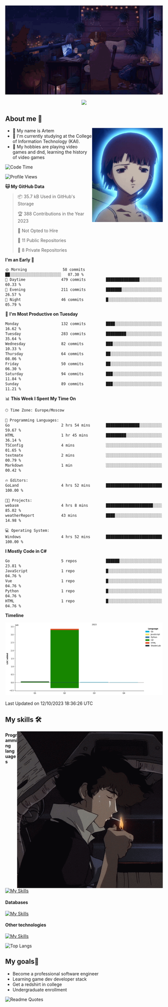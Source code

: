 <div align="center">
  <p>
    <img src="assets/lo-fi.gif">
  </p>
  <p>
    <img src="https://readme-typing-svg.herokuapp.com?color=%2336BCF7&lines=Welcome-to-my-profile&center=true&width=380&height=50&duration=4000&pause=1000">
  </p>
</div>

<div>
  <h2>About me 🚀</h2>
   <div align="center">
    <img src="assets/lain2.gif" align="right" height="300px">
  </div>
  <ul>
    <li>👨 My name is Artem</li>
    <li>🌱 I'm currently studying at the College of Information Technology (KAI).</li>
    <li>👾 My hobbies are playing video games and dnd, learning the history of video games </li>
  </ul>
</div>


<!--START_SECTION:waka-->
![Code Time](http://img.shields.io/badge/Code%20Time-17%20hrs%2054%20mins-blue)

![Profile Views](http://img.shields.io/badge/Profile%20Views-0-blue)

**🐱 My GitHub Data** 

> 📦 35.7 kB Used in GitHub's Storage 
 > 
> 🏆 388 Contributions in the Year 2023
 > 
> 🚫 Not Opted to Hire
 > 
> 📜 11 Public Repositories 
 > 
> 🔑 8 Private Repositories 
 > 
**I'm an Early 🐤** 

```text
🌞 Morning                58 commits          ██░░░░░░░░░░░░░░░░░░░░░░░   07.30 % 
🌆 Daytime                479 commits         ███████████████░░░░░░░░░░   60.33 % 
🌃 Evening                211 commits         ███████░░░░░░░░░░░░░░░░░░   26.57 % 
🌙 Night                  46 commits          █░░░░░░░░░░░░░░░░░░░░░░░░   05.79 % 
```
📅 **I'm Most Productive on Tuesday** 

```text
Monday                   132 commits         ████░░░░░░░░░░░░░░░░░░░░░   16.62 % 
Tuesday                  283 commits         █████████░░░░░░░░░░░░░░░░   35.64 % 
Wednesday                82 commits          ███░░░░░░░░░░░░░░░░░░░░░░   10.33 % 
Thursday                 64 commits          ██░░░░░░░░░░░░░░░░░░░░░░░   08.06 % 
Friday                   50 commits          ██░░░░░░░░░░░░░░░░░░░░░░░   06.30 % 
Saturday                 94 commits          ███░░░░░░░░░░░░░░░░░░░░░░   11.84 % 
Sunday                   89 commits          ███░░░░░░░░░░░░░░░░░░░░░░   11.21 % 
```


📊 **This Week I Spent My Time On** 

```text
🕑︎ Time Zone: Europe/Moscow

💬 Programming Languages: 
Go                       2 hrs 54 mins       ███████████████░░░░░░░░░░   59.67 % 
HTML                     1 hr 45 mins        █████████░░░░░░░░░░░░░░░░   36.14 % 
TSConfig                 4 mins              ░░░░░░░░░░░░░░░░░░░░░░░░░   01.65 % 
textmate                 2 mins              ░░░░░░░░░░░░░░░░░░░░░░░░░   00.79 % 
Markdown                 1 min               ░░░░░░░░░░░░░░░░░░░░░░░░░   00.42 % 

🔥 Editors: 
GoLand                   4 hrs 52 mins       █████████████████████████   100.00 % 

🐱‍💻 Projects: 
webasm                   4 hrs 8 mins        █████████████████████░░░░   85.02 % 
weatherReport            43 mins             ████░░░░░░░░░░░░░░░░░░░░░   14.98 % 

💻 Operating System: 
Windows                  4 hrs 52 mins       █████████████████████████   100.00 % 
```

**I Mostly Code in C#** 

```text
Go                       5 repos             ██████░░░░░░░░░░░░░░░░░░░   23.81 % 
JavaScript               1 repo              █░░░░░░░░░░░░░░░░░░░░░░░░   04.76 % 
Vue                      1 repo              █░░░░░░░░░░░░░░░░░░░░░░░░   04.76 % 
Python                   1 repo              █░░░░░░░░░░░░░░░░░░░░░░░░   04.76 % 
HTML                     1 repo              █░░░░░░░░░░░░░░░░░░░░░░░░   04.76 % 
```



**Timeline**

![Lines of Code chart](https://raw.githubusercontent.com/nifle3/nifle3/main/assets/bar_graph.png)


 Last Updated on 12/10/2023 18:36:26 UTC
<!--END_SECTION:waka-->

## My skills 🛠️

<div align="center">
  <img src="assets/bebop_smoke.gif" align="right" height="500px">
</div>


#### Programming languages
[![My Skills](https://skillicons.dev/icons?i=go,cs,python)](https://skillicons.dev)
#### Databases
[![My Skills](https://skillicons.dev/icons?i=mysql,mongodb,postgres)](https://skillicons.dev)
#### Other technologies
[![My Skills](https://skillicons.dev/icons?i=unity,docker,git,wasm)](https://skillicons.dev)

![Top Langs](https://github-readme-stats.vercel.app/api/top-langs/?username=nifle3&layout=compact&theme=nord)


## My goals🚀
- Become a professional software engineer
- Learning game dev developer stack
- Get a redshirt in college
- Undergraduate enrollment

![Readme Quotes](https://quotes-github-readme.vercel.app/api?type=horizontal&theme=nord) 
